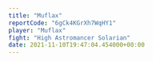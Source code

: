 ```yaml
---
title: "Muflax"
reportCode: "6gCk4KGrXh7WqHY1"
player: "Muflax"
fight: "High Astromancer Solarian"
date: 2021-11-10T19:47:04.454000+00:00
---
```

